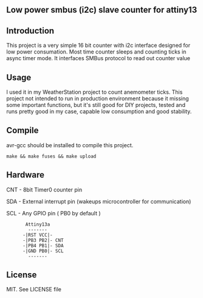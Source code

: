 Low power smbus (i2c) slave counter for attiny13
--- 

## Introduction

This project is a very simple 16 bit counter with i2c interface designed for low power consumation. Most time counter sleeps and counting ticks in async timer mode. It interfaces SMBus protocol to read out counter value

## Usage 
I used it in my WeatherStation project to count anemometer ticks. This project not intended to run in production environment because it missing some important functions, but it's still good for DIY projects, tested and runs pretty good in my case, capable low consumption and good stability.

## Compile 
avr-gcc should be installed to compile this project. 

```
make && make fuses && make upload
```

## Hardware 

CNT - 8bit Timer0 counter pin

SDA - External interrupt pin (wakeups microcontroller for communication)

SCL - Any GPIO pin ( PB0 by default )

```
       Attiny13a 
        -------          
      -|RST VCC|-         
      -|PB3 PB2|- CNT        
      -|PB4 PB1|- SDA    
      -|GND PB0|- SCL      
        ------- 
```
## License
MIT. See LICENSE file
